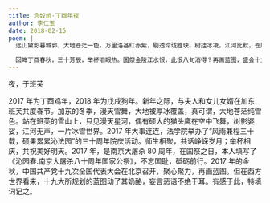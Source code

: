 ```yaml
---
title: 念奴娇·丁酉年夜
author: 李仁玉
date: 2018-02-15
poem: |
  远山黛影暮城郭，大地苍茫一色。万里洛基红赤紫，剔透玲珑胜玦。树挂冰凌，江河比默，苍鹰击残月。雄鸡飞去，狗声旺旺霄阙。

  回眸丁酉春秋，三十芳辰，举杯泪眼热。国祭金陵江水恨，此恨八旬消得？再画蓝图，盛会十九，漫卷西风猎。复兴之路，龙孙破晓唱彻。
---
```


夜，于班芙

2017 年为丁酉鸡年，2018 年为戊戌狗年。新年之际，与夫人和女儿女婿在加东班芙共度春节。加东的冬季，漫天雪舞，大地被厚冰覆盖，真可谓，大地苍茫纯雪色。站在班芙的雪山上，只见漫天星河，偶有硕大的猫头鹰在空中飞舞，树影婆娑，江河无声，一片冰雪世界。2017 年大事连连，法学院举办了“风雨兼程三十载，硕果累累沁法园”的三十周年院庆活动。师生相聚，共话峥嵘岁月；举杯相庆，共祝美好明天。2017 年，是南京大屠杀 80 周年，在国祭之日，本人填写了《沁园春.南京大屠杀八十周年国家公祭》，不忘国耻，砥砺前行。2017 年的金秋，中国共产党十九次全国代表大会在北京召开，聚心聚力，再画蓝图。但在西方世界看来，十九大所规划的蓝图动了其奶酪，妄言恶语不绝于耳。有感于此，特填词记之。
